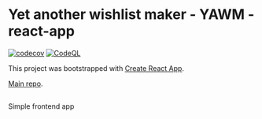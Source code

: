 # Yet another wishlist maker - YAWM - react-app

[![codecov](https://codecov.io/gh/devalv/yawm-frontend/branch/main/graph/badge.svg?token=61KST8QUNE)](https://codecov.io/gh/devalv/yawm-frontend)
[![CodeQL](https://github.com/devalv/yawm-frontend/actions/workflows/codeql-analysis.yml/badge.svg)](https://github.com/devalv/yawm-frontend/actions/workflows/codeql-analysis.yml)

This project was bootstrapped with [Create React App](https://github.com/facebook/create-react-app).

[Main repo](https://github.com/devalv/yawm).

##

Simple frontend app
